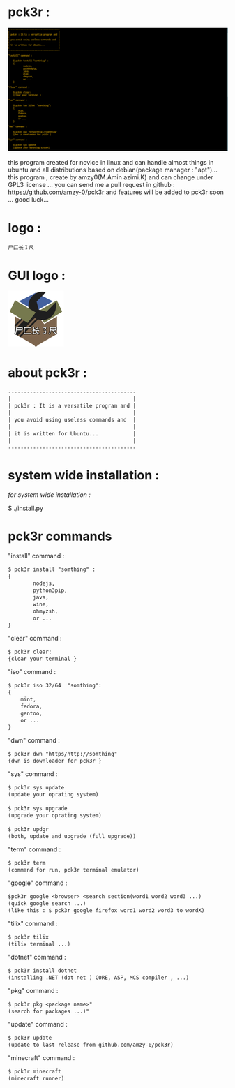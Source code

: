 



# pck3r :

![Screenshot](screenshot/pck3r.png)

this program created for novice in linux   and can handle almost things in ubuntu and all distributions  based on  debian(package manager : "apt")...
this program , create by amzy0(M.Amin azimi.K) and can change under GPL3 license ...
you can send me a pull request in github : https://github.com/amzy-0/pck3r and features will be added to pck3r soon ...
good luck...

# logo :

    尸⼕长㇌尺

# GUI logo :

![GUI logo](icon/pck3r-logo.png)


# about pck3r :

    -----------------------------------------
    |                                       |
    | pck3r : It is a versatile program and |
    |                                       |
    | you avoid using useless commands and  |
    |                                       |
    | it is written for Ubuntu...           |
    |                                       |
    -----------------------------------------





# system wide installation :


*for system wide installation :*


$ ./install.py




# pck3r commands

"install" command :

    $ pck3r install "somthing" :
    {
            nodejs,
            python3pip,
            java,
            wine,
            ohmyzsh,
            or ...
    }

"clear" command :

    $ pck3r clear:
    {clear your terminal }

"iso" command :

    $ pck3r iso 32/64  "somthing":
    {
        mint,
        fedora,
        gentoo,
        or ...
    }

"dwn" command :

    $ pck3r dwn "https/http://somthing"
    {dwn is downloader for pck3r }

"sys" command :

    $ pck3r sys update
    (update your oprating system)

    $ pck3r sys upgrade
    (upgrade your oprating system)

    $ pck3r updgr
    (both, update and upgrade (full upgrade))

"term" command :

    $ pck3r term
    (command for run, pck3r terminal emulator)

"google" command :


    $pck3r google <browser> <search section(word1 word2 word3 ...)
    (quick google search ...)
    (like this : $ pck3r google firefox word1 word2 word3 to wordX)

"tilix" command :


    $ pck3r tilix
    (tilix terminal ...)


"dotnet" command :

    $ pck3r install dotnet
    (installing .NET (dot net ) C0RE, ASP, MCS compiler , ...)    


"pkg" command :


    $ pck3r pkg <package name>"
    (search for packages ...)"


"update" command :


    $ pck3r update
    (update to last release from github.com/amzy-0/pck3r)



"minecraft" command :


    $ pck3r minecraft
    (minecraft runner)
